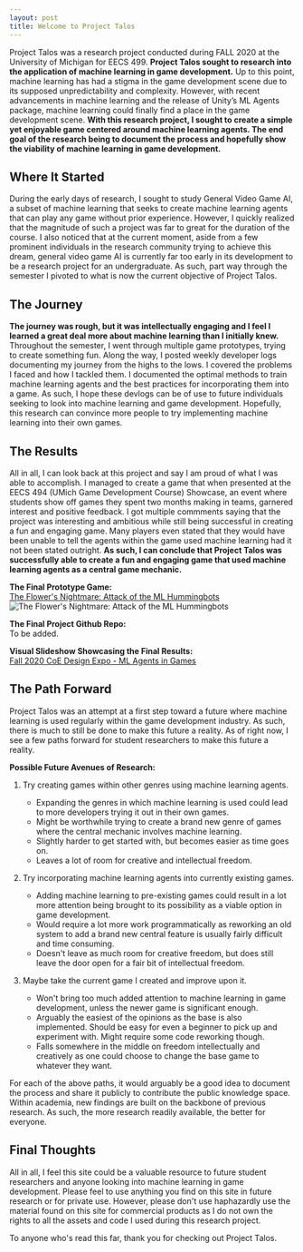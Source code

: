 ```yaml
---
layout: post
title: Welcome to Project Talos
---
```


Project Talos was a research project conducted during FALL 2020 at the University of Michigan for EECS 499. **Project Talos sought to research into the application of machine learning in game development.** Up to this point, machine learning has had a stigma in the game development scene due to its supposed unpredictability and complexity. However, with recent advancements in machine learning and the release of Unity’s ML Agents package, machine learning could finally find a place in the game development scene. **With this research project, I sought to create a simple yet enjoyable game centered around machine learning agents. The end goal of the research being to document the process and hopefully show the viability of machine learning in game development.**

## Where It Started

During the early days of research, I sought to study General Video Game AI, a subset of machine learning that seeks to create machine learning agents that can play any game without prior experience. However, I quickly realized that the magnitude of such a project was far to great for the duration of the course. I also noticed that at the current moment, aside from a few prominent individuals in the research community trying to achieve this dream, general video game AI is currently far too early in its development to be a research project for an undergraduate. As such, part way through the semester I pivoted to what is now the current objective of Project Talos.

## The Journey

**The journey was rough, but it was intellectually engaging and I feel I learned a great deal more about machine learning than I initially knew.** Throughout the semester, I went through multiple game prototypes, trying to create something fun. Along the way, I posted weekly developer logs documenting my journey from the highs to the lows. I covered the problems I faced and how I tackled them. I documented the optimal methods to train machine learning agents and the best practices for incorporating them into a game. As such, I hope these devlogs can be of use to future individuals seeking to look into machine learning and game development. Hopefully, this research can convince more people to try implementing machine learning into their own games. 

## The Results

All in all, I can look back at this project and say I am proud of what I was able to accomplish. I managed to create a game that when presented at the EECS 494 (UMich Game Development Course) Showcase, an event where students show off games they spent two months making in teams, garnered interest and positive feedback. I got multiple commments saying that the project was interesting and ambitious while still being successful in creating a fun and engaging game. Many players even stated that they would have been unable to tell the agents within the game used machine learning had it not been stated outright. **As such, I can conclude that Project Talos was successfully able to create a fun and engaging game that used machine learning agents as a central game mechanic.**

**The Final Prototype Game:**  
[The Flower's Nightmare: Attack of the ML Hummingbots](https://royalguardstudios.itch.io/the-flowers-nightmare)
![The Flower's Nightmare: Attack of the ML Hummingbots](https://img.itch.zone/aW1nLzQ3MjE5MDAucG5n/original/rkCQp0.png)

**The Final Project Github Repo:**  
To be added.

**Visual Slideshow Showcasing the Final Results:**  
[Fall 2020 CoE Design Expo - ML Agents in Games](https://docs.google.com/presentation/d/1zl-6EEp7SOEROw0jPdHHJ6FFgav-9bWAdp_aZMvI5_o/edit?usp=sharing)

## The Path Forward

Project Talos was an attempt at a first step toward a future where machine learning is used regularly within the game development industry. As such, there is much to still be done to make this future a reality. As of right now, I see a few paths forward for student researchers to make this future a reality.  

**Possible Future Avenues of Research:**
1. Try creating games within other genres using machine learning agents.
   - Expanding the genres in which machine learning is used could lead to more developers trying it out in their own games.
   - Might be worthwhile trying to create a brand new genre of games where the central mechanic involves machine learning.
   - Slightly harder to get started with, but becomes easier as time goes on.
   - Leaves a lot of room for creative and intellectual freedom.
   
2. Try incorporating machine learning agents into currently existing games.
   - Adding machine learning to pre-existing games could result in a lot more attention being brought to its possibility as a viable option in game development.
   - Would require a lot more work programmatically as reworking an old system to add a brand new central feature is usually fairly difficult and time consuming.
   - Doesn't leave as much room for creative freedom, but does still leave the door open for a fair bit of intellectual freedom. 

3. Maybe take the current game I created and improve upon it.
   - Won't bring too much added attention to machine learning in game development, unless the newer game is significant enough.
   - Arguably the easiest of the opinions as the base is also implemented. Should be easy for even a beginner to pick up and experiment with. Might require some code reworking though.
   - Falls somewhere in the middle on freedom intellectually and creatively as one could choose to change the base game to whatever they want.

For each of the above paths, it would arguably be a good idea to document the process and share it publicly to contribute the public knowledge space. Within academia, new findings are built on the backbone of previous research. As such, the more research readily available, the better for everyone.

## Final Thoughts

All in all, I feel this site could be a valuable resource to future student researchers and anyone looking into machine learning in game development. Please feel to use anything you find on this site in future research or for private use. However, please don't use haphazardly use the material found on this site for commercial products as I do not own the rights to all the assets and code I used during this research project.

To anyone who's read this far, thank you for checking out Project Talos.